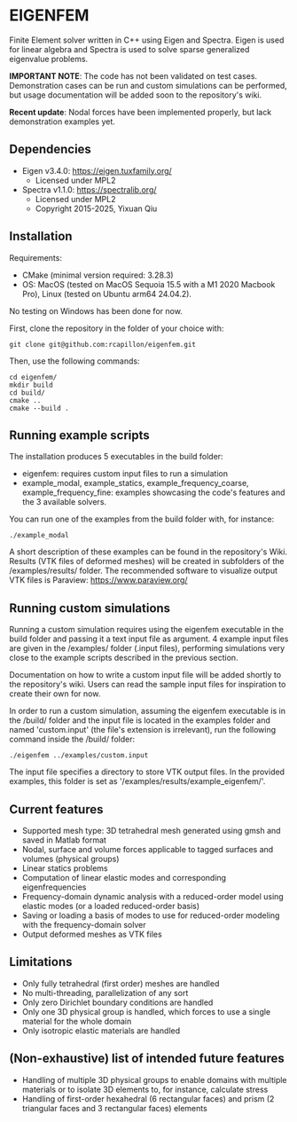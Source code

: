 # EIGENFEM
Finite Element solver written in C++ using Eigen and Spectra.
Eigen is used for linear algebra and Spectra is used to solve sparse generalized eigenvalue problems.

**IMPORTANT NOTE**: 
The code has not been validated on test cases. Demonstration cases can be run and custom simulations can be performed, but usage documentation will be added soon to the repository's wiki.

**Recent update**:
Nodal forces have been implemented properly, but lack demonstration examples yet.

## Dependencies
- Eigen v3.4.0: https://eigen.tuxfamily.org/
    - Licensed under MPL2
- Spectra v1.1.0: https://spectralib.org/
    - Licensed under MPL2
    - Copyright 2015-2025, Yixuan Qiu

## Installation
Requirements: 
- CMake (minimal version required: 3.28.3)
- OS: MacOS (tested on MacOS Sequoia 15.5 with a M1 2020 Macbook Pro), Linux (tested on Ubuntu arm64 24.04.2).

No testing on Windows has been done for now.

First, clone the repository in the folder of your choice with:
```
git clone git@github.com:rcapillon/eigenfem.git
```
Then, use the following commands:
```
cd eigenfem/
mkdir build
cd build/
cmake ..
cmake --build .
```

## Running example scripts
The installation produces 5 executables in the build folder:
- eigenfem: requires custom input files to run a simulation
- example_modal, example_statics, example_frequency_coarse, example_frequency_fine: examples showcasing the code's features and the 3 available solvers.

You can run one of the examples from the build folder with, for instance:
```
./example_modal
```
A short description of these examples can be found in the repository's Wiki.
Results (VTK files of deformed meshes) will be created in subfolders of the /examples/results/ folder.
The recommended software to visualize output VTK files is Paraview: https://www.paraview.org/

## Running custom simulations
Running a custom simulation requires using the eigenfem executable in the build folder and passing it a text input file as argument. 4 example input files are given in the /examples/ folder (.input files), performing simulations very close to the example scripts described in the previous section.

Documentation on how to write a custom input file will be added shortly to the repository's wiki. Users can read the sample input files for inspiration to create their own for now.

In order to run a custom simulation, assuming the eigenfem executable is in the /build/ folder and the input file is located in the examples folder and named 'custom.input' (the file's extension is irrelevant), run the following command inside the /build/ folder:
```
./eigenfem ../examples/custom.input
```

The input file specifies a directory to store VTK output files. In the provided examples, this folder is set as '/examples/results/example_eigenfem/'.

## Current features
- Supported mesh type: 3D tetrahedral mesh generated using gmsh and saved in Matlab format
- Nodal, surface and volume forces applicable to tagged surfaces and volumes (physical groups)
- Linear statics problems
- Computation of linear elastic modes and corresponding eigenfrequencies
- Frequency-domain dynamic analysis with a reduced-order model using elastic modes (or a loaded reduced-order basis)
- Saving or loading a basis of modes to use for reduced-order modeling with the frequency-domain solver
- Output deformed meshes as VTK files

## Limitations
- Only fully tetrahedral (first order) meshes are handled
- No multi-threading, parallelization of any sort
- Only zero Dirichlet boundary conditions are handled
- Only one 3D physical group is handled, which forces to use a single material for the whole domain
- Only isotropic elastic materials are handled

## (Non-exhaustive) list of intended future features
- Handling of multiple 3D physical groups to enable domains with multiple materials or to isolate 3D elements to, for instance, calculate stress
- Handling of first-order hexahedral (6 rectangular faces) and prism (2 triangular faces and 3 rectangular faces) elements